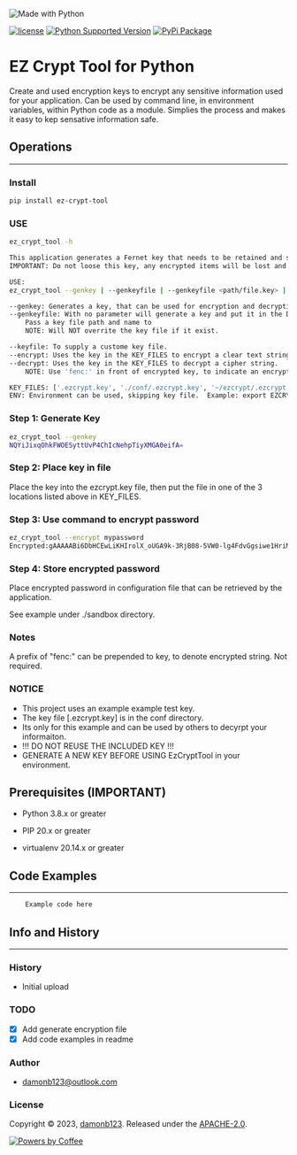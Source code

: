 ![Made with Python][7]

[![license][5]][6]
[![Python Supported Version][1]][2]
[![PyPi Package][3]][4]

[1]: https://img.shields.io/badge/python-3.11%3E-blue
[2]: https://www.python.org/downloads/release/python-3111/
[3]: https://img.shields.io/pypi/v/pip.svg
[4]: https://pypi.org/project/pip/
[5]: https://img.shields.io/badge/License-Apache_2.0-blue.svg
[6]: http://www.apache.org/licenses/LICENSE-2.0
[7]: https://forthebadge.com/images/badges/made-with-python.svg
[8]: https://forthebadge.com/images/badges/powered-by-coffee.svg
[9]: https://www.peets.com/products/big-bang

# EZ Crypt Tool for Python

Create and used encryption keys to encrypt any sensitive information used for your application.  Can be used by command line, in environment variables, within Python code as a module.  Simplies the process and makes it easy to kep sensative information safe.

## Operations

___

### Install

```sh
pip install ez-crypt-tool
```

### USE

```sh
ez_crypt_tool -h

This application generates a Fernet key that needs to be retained and stored in KEY_FILES.
IMPORTANT: Do not loose this key, any encrypted items will be lost and unable to be decrypted!

USE:
ez_crypt_tool --genkey | --genkeyfile | --genkeyfile <path/file.key> | --keyfile <path/file.key> | --encrypt <password> | --decrypt <encrypted_pwd>

--genkey: Generates a key, that can be used for encryption and decryption.
--genkeyfile: With no parameter will generate a key and put it in the DEFAULT_KEY_FILE: ~/ezcrypt/.ezcrypt.key.
    Pass a key file path and name to
    NOTE: Will NOT overrite the key file if it exist.

--keyfile: To supply a custome key file.
--encrypt: Uses the key in the KEY_FILES to encrypt a clear text string.
--decrypt: Uses the key in the KEY_FILES to decrypt a cipher string.
    NOTE: Use 'fenc:' in front of encrypted key, to indicate an encrypted value. If present, 'fenc:' is removed, then decrypted.

KEY_FILES: ['.ezcrypt.key', './conf/.ezcrypt.key', '~/ezcrypt/.ezcrypt.key']
ENV: Environment can be used, skipping key file.  Example: export EZCRYPT_KEY=<key>
```

### Step 1:  Generate Key

```sh
ez_crypt_tool --genkey
NQYiJixqOhkFWOESyttUvP4ChIcNehpTiyXMGA0eifA=
```

### Step 2:  Place key in file

Place the key into the ezcrypt.key file, then put the file in one of the 3 locations listed above in KEY_FILES.

### Step 3: Use command to encrypt password

```sh
ez_crypt_tool --encrypt mypassword
Encrypted:gAAAAABi6DbHCEwLiKHIrolX_oUGA9k-3RjB08-5VW0-lg4FdvGgsiwe1HriMkhLfWRFnMJsbJRvmpULEHbu2Q_EQbFDWaPBxA==
```

### Step 4: Store encrypted password

Place encrypted password in configuration file that can be retrieved by the application.

See example under ./sandbox directory.

### Notes

A prefix of "fenc:<key>" can be prepended to key, to denote encrypted string.  Not required.

### NOTICE

* This project uses an example example test key.</span>
* The key file [.ezcrypt.key] is in the conf directory.
* Its only for this example and can be used by others to decyrpt your informaiton.
* !!! DO NOT REUSE THE INCLUDED KEY !!!
* GENERATE A NEW KEY BEFORE USING EzCryptTool in your environment.

## Prerequisites  (IMPORTANT)

* Python 3.8.x or greater

* PIP 20.x or greater
* virtualenv 20.14.x or greater

## Code Examples

___

```python
    Example code here
```

## Info and History

___

### History

* Initial upload

### TODO

* [X] Add generate encryption file
* [X] Add code examples in readme

### Author

* [damonb123@outlook.com](https://github.com/damonb123)

### License

Copyright © 2023, [damonb123](https://github.com/damonb123).
Released under the [APACHE-2.0](LICENSE).

[![Powers by Coffee][8]][9]